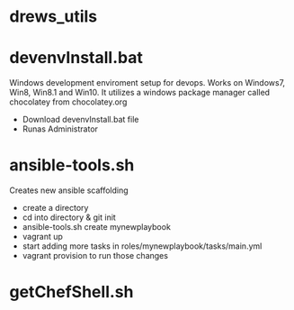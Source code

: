 # drews_utils

# devenvInstall.bat
Windows development enviroment setup for devops. Works on Windows7, Win8, Win8.1 and Win10. It utilizes a windows package manager called chocolatey from chocolatey.org
* Download devenvInstall.bat file
* Runas Administrator

# ansible-tools.sh
Creates new ansible scaffolding 
* create a directory
* cd into directory & git init
* ansible-tools.sh create mynewplaybook
* vagrant up
* start adding more tasks in roles/mynewplaybook/tasks/main.yml
* vagrant provision to run those changes


# getChefShell.sh